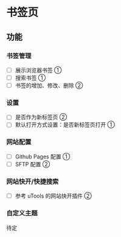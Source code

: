 # 书签页

## 功能


### 书签管理

- [ ] 展示浏览器书签 ①
- [ ] 搜索书签 ①
- [ ] 书签的增加、修改、删除 ②

### 设置

- [ ] 是否作为新标签页 ②
- [ ] 默认打开方式设置：是否新标签页打开 ①

### 网站配置

- [ ] Github Pages 配置 ①
- [ ] SFTP 配置 ②

### 网站快开/快捷搜索

- [ ] 参考 uTools 的网站快开插件 ②

### 自定义主题

待定